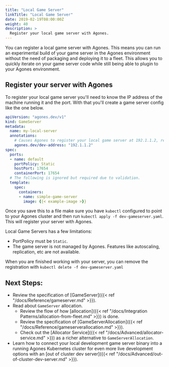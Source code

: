 ```yaml
---
title: "Local Game Server"
linkTitle: "Local Game Server"
date: 2019-02-19T08:00:00Z
weight: 40
description: >
  Register your local game server with Agones.
---
```


You can register a local game server with Agones. This means you can run an experimental build of your game server in the Agones environment without the need of packaging and deploying it to a fleet. This allows you to quickly iterate on your game server code while still being able to plugin to your Agones environment.

## Register your server with Agones

To register your local game server you'll need to know the IP address of the machine running it and the port. With that you'll create a game server config like the one below.

```yaml
apiVersion: "agones.dev/v1"
kind: GameServer
metadata:
  name: my-local-server
  annotations:
    # Causes Agones to register your local game server at 192.1.1.2, replace with your server's IP address.
    agones.dev/dev-address: "192.1.1.2"
spec:
  ports:
  - name: default
    portPolicy: Static
    hostPort: 17654
    containerPort: 17654
  # The following is ignored but required due to validation.
  template:
    spec:
      containers:
      - name: simple-game-server
        image: {{< example-image >}}
```

Once you save this to a file make sure you have `kubectl` configured to point to your Agones cluster and then run `kubectl apply -f dev-gameserver.yaml`. This will register your server with Agones.

Local Game Servers has a few limitations:

 * PortPolicy must be `Static`.
 * The game server is not managed by Agones. Features like autoscaling, replication, etc are not available.

When you are finished working with your server, you can remove the registration with `kubectl delete -f dev-gameserver.yaml`

## Next Steps:

- Review the specification of [GameServer]({{< ref "/docs/Reference/gameserver.md" >}}).
- Read about `GameServer` allocation.
  - Review the flow of how [allocation]({{< ref "/docs/Integration Patterns/allocation-from-fleet.md" >}}) is done.
  - Review the specification of [GameServerAllocation]({{< ref "/docs/Reference/gameserverallocation.md" >}}).
  - Check out the [Allocator Service]({{< ref "/docs/Advanced/allocator-service.md" >}}) as a richer alternative to `GameServerAllocation`.
- Learn how to connect your local development game server binary into a running Agones Kubernetes cluster for even more live development options with an [out of cluster dev server]({{< ref "/docs/Advanced/out-of-cluster-dev-server.md" >}}).
